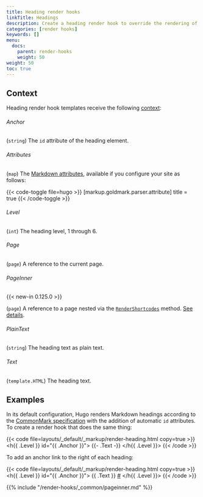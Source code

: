 ```yaml
---
title: Heading render hooks
linkTitle: Headings
description: Create a heading render hook to override the rendering of Markdown headings to HTML.
categories: [render hooks]
keywords: []
menu:
  docs:
    parent: render-hooks
    weight: 50
weight: 50
toc: true
---
```


## Context

Heading render hook templates receive the following [context]:

[context]: /getting-started/glossary/#context

###### Anchor

(`string`) The `id` attribute of the heading element.

###### Attributes

(`map`) The [Markdown attributes], available if you configure your site as follows:

[Markdown attributes]: /content-management/markdown-attributes/

{{< code-toggle file=hugo >}}
[markup.goldmark.parser.attribute]
title = true
{{< /code-toggle >}}

###### Level

(`int`) The heading level, 1 through 6.

###### Page

(`page`) A reference to the current page.

###### PageInner

{{< new-in 0.125.0 >}}

(`page`) A reference to a page nested via the [`RenderShortcodes`] method. [See details](#pageinner-details).

[`RenderShortcodes`]: /methods/page/rendershortcodes

###### PlainText

(`string`) The heading text as plain text.

###### Text

(`template.HTML`) The heading text.

## Examples

In its default configuration, Hugo renders Markdown headings according to the [CommonMark specification] with the addition of automatic `id` attributes. To create a render hook that does the same thing:

[CommonMark specification]: https://spec.commonmark.org/current/

{{< code file=layouts/_default/_markup/render-heading.html copy=true >}}
<h{{ .Level }} id="{{ .Anchor }}">
  {{- .Text -}}
</h{{ .Level }}>
{{< /code >}}

To add an anchor link to the right of each heading:

{{< code file=layouts/_default/_markup/render-heading.html copy=true >}}
<h{{ .Level }} id="{{ .Anchor }}">
  {{ .Text }}
  <a href="#{{ .Anchor }}">#</a>
</h{{ .Level }}>
{{< /code >}}

{{% include "/render-hooks/_common/pageinner.md" %}}
